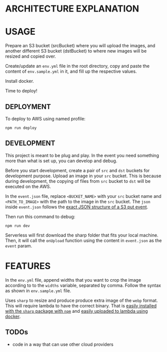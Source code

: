 # ARCHITECTURE EXPLANATION

# USAGE

Prepare an S3 bucket (srcBucket) where you will upload the images, and another different S3 bucket (dstBucket) to where new images will be resized and copied over.

Create/update an `env.yml` file in the root directory, copy and paste the content of `env.sample.yml` in it, and fill up the respective values.

Install docker.

Time to deploy!

## DEPLOYMENT

To deploy to AWS using named profile:

`npm run deploy`

## DEVELOPMENT

This project is meant to be plug and play. In the event you need something more than what is set up, you can develop and debug.

Before you start development, create a pair of `src` and `dst` buckets for development purpose. Upload an image in your `src` bucket. This is because during development, the copying of files from `src` bucket to `dst` will be executed on the AWS.

In the `event.json` file, replace `<BUCKET_NAME>` with your `src` bucket name and `<PATH_TO_IMAGE>` with the path to the image in the `src` bucket. The `json` inside `event.json` follows the [exact JSON structure of a S3 put event](https://docs.aws.amazon.com/lambda/latest/dg/eventsources.html#eventsources-s3-put).

Then run this command to debug:

`npm run dev`

Serverless will first download the sharp folder that fits your local machine. Then, it will call the `onUpload` function using the content in `event.json` as the `event` param.

# FEATURES
In the `env.yml` file, append widths that you want to crop the image according to to the `widths` variable, separated by comma. Follow the syntax as shown in `env.sample.yml` file.

Uses `sharp` to resize and produce produce extra image of the `webp` format. This will require lambda to have the correct binary. That is [easily installed with the `sharp` package with `npm`](http://sharp.pixelplumbing.com/en/stable/install/#aws-lambda) and [easily uploaded to lambda using docker](https://github.com/lovell/sharp/issues/1306#issuecomment-412498001).


## TODOs
* code in a way that can use other cloud providers
